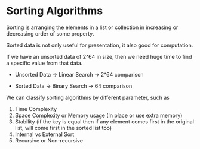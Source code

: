 # Sorting Algorithms

Sorting is arranging the elements in a list or collection in increasing or decreasing order of some property.

Sorted data is not only useful for presentation, it also good for computation.

If we have an unsorted data of 2^64 in size, then we need huge time to find a specific value from that data.

- Unsorted Data -> Linear Search -> 2^64 comparison

- Sorted Data -> Binary Search -> 64 comparison

We can classify sorting algorithms by different parameter, such as

1. Time Complexity
2. Space Complexity or Memory usage (In place or use extra memory)
3. Stability (if the key is equal then if any element comes first in the original list, will come first in the sorted list too)
4. Internal vs External Sort
5. Recursive or Non-recursive
